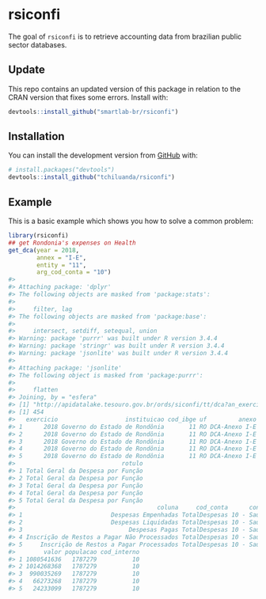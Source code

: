 <!-- README.md is generated from README.Rmd. Please edit that file -->

rsiconfi
========

<!-- badges: start -->
<!-- badges: end -->

The goal of `rsiconfi` is to retrieve accounting data from brazilian
public sector databases.

Update
------------

This repo contains an updated version of this package in relation to the CRAN version that fixes some errors. Install with:

```r
devtools::install_github("smartlab-br/rsiconfi")
```

Installation
------------

You can install the development version from
[GitHub](https://github.com/) with:

``` r
# install.packages("devtools")
devtools::install_github("tchiluanda/rsiconfi")
```

Example
-------

This is a basic example which shows you how to solve a common problem:

``` r
library(rsiconfi)
## get Rondonia's expenses on Health
get_dca(year = 2018,
        annex = "I-E",
        entity = "11", 
        arg_cod_conta = "10")
#> 
#> Attaching package: 'dplyr'
#> The following objects are masked from 'package:stats':
#> 
#>     filter, lag
#> The following objects are masked from 'package:base':
#> 
#>     intersect, setdiff, setequal, union
#> Warning: package 'purrr' was built under R version 3.4.4
#> Warning: package 'stringr' was built under R version 3.4.4
#> Warning: package 'jsonlite' was built under R version 3.4.4
#> 
#> Attaching package: 'jsonlite'
#> The following object is masked from 'package:purrr':
#> 
#>     flatten
#> Joining, by = "esfera"
#> [1] "http://apidatalake.tesouro.gov.br/ords/siconfi/tt/dca?an_exercicio=2018&no_anexo=DCA-Anexo%20I-E&id_ente=11"
#> [1] 454
#>   exercicio                   instituicao cod_ibge uf         anexo
#> 1      2018 Governo do Estado de Rondônia       11 RO DCA-Anexo I-E
#> 2      2018 Governo do Estado de Rondônia       11 RO DCA-Anexo I-E
#> 3      2018 Governo do Estado de Rondônia       11 RO DCA-Anexo I-E
#> 4      2018 Governo do Estado de Rondônia       11 RO DCA-Anexo I-E
#> 5      2018 Governo do Estado de Rondônia       11 RO DCA-Anexo I-E
#>                              rotulo
#> 1 Total Geral da Despesa por Função
#> 2 Total Geral da Despesa por Função
#> 3 Total Geral da Despesa por Função
#> 4 Total Geral da Despesa por Função
#> 5 Total Geral da Despesa por Função
#>                                        coluna     cod_conta      conta
#> 1                         Despesas Empenhadas TotalDespesas 10 - Saúde
#> 2                         Despesas Liquidadas TotalDespesas 10 - Saúde
#> 3                              Despesas Pagas TotalDespesas 10 - Saúde
#> 4 Inscrição de Restos a Pagar Não Processados TotalDespesas 10 - Saúde
#> 5     Inscrição de Restos a Pagar Processados TotalDespesas 10 - Saúde
#>        valor populacao cod_interno
#> 1 1080541636   1787279          10
#> 2 1014268368   1787279          10
#> 3  990035269   1787279          10
#> 4   66273268   1787279          10
#> 5   24233099   1787279          10
```
